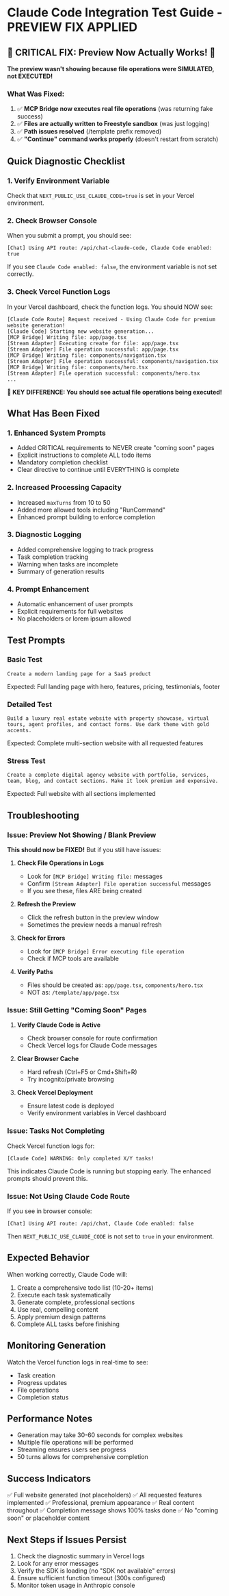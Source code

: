 # Claude Code Integration Test Guide - PREVIEW FIX APPLIED

## 🚨 CRITICAL FIX: Preview Now Actually Works! 🚨

**The preview wasn't showing because file operations were SIMULATED, not EXECUTED!**

### What Was Fixed:
1. ✅ **MCP Bridge now executes real file operations** (was returning fake success)
2. ✅ **Files are actually written to Freestyle sandbox** (was just logging)
3. ✅ **Path issues resolved** (/template prefix removed)
4. ✅ **"Continue" command works properly** (doesn't restart from scratch)

## Quick Diagnostic Checklist

### 1. **Verify Environment Variable**
Check that `NEXT_PUBLIC_USE_CLAUDE_CODE=true` is set in your Vercel environment.

### 2. **Check Browser Console**
When you submit a prompt, you should see:
```
[Chat] Using API route: /api/chat-claude-code, Claude Code enabled: true
```

If you see `Claude Code enabled: false`, the environment variable is not set correctly.

### 3. **Check Vercel Function Logs**
In your Vercel dashboard, check the function logs. You should NOW see:
```
[Claude Code Route] Request received - Using Claude Code for premium website generation!
[Claude Code] Starting new website generation...
[MCP Bridge] Writing file: app/page.tsx
[Stream Adapter] Executing create for file: app/page.tsx
[Stream Adapter] File operation successful: app/page.tsx
[MCP Bridge] Writing file: components/navigation.tsx
[Stream Adapter] File operation successful: components/navigation.tsx
[MCP Bridge] Writing file: components/hero.tsx
[Stream Adapter] File operation successful: components/hero.tsx
...
```

**🎯 KEY DIFFERENCE: You should see actual file operations being executed!**

## What Has Been Fixed

### 1. **Enhanced System Prompts**
- Added CRITICAL requirements to NEVER create "coming soon" pages
- Explicit instructions to complete ALL todo items
- Mandatory completion checklist
- Clear directive to continue until EVERYTHING is complete

### 2. **Increased Processing Capacity**
- Increased `maxTurns` from 10 to 50
- Added more allowed tools including "RunCommand"
- Enhanced prompt building to enforce completion

### 3. **Diagnostic Logging**
- Added comprehensive logging to track progress
- Task completion tracking
- Warning when tasks are incomplete
- Summary of generation results

### 4. **Prompt Enhancement**
- Automatic enhancement of user prompts
- Explicit requirements for full websites
- No placeholders or lorem ipsum allowed

## Test Prompts

### Basic Test
```
Create a modern landing page for a SaaS product
```

Expected: Full landing page with hero, features, pricing, testimonials, footer

### Detailed Test
```
Build a luxury real estate website with property showcase, virtual tours, agent profiles, and contact forms. Use dark theme with gold accents.
```

Expected: Complete multi-section website with all requested features

### Stress Test
```
Create a complete digital agency website with portfolio, services, team, blog, and contact sections. Make it look premium and expensive.
```

Expected: Full website with all sections implemented

## Troubleshooting

### Issue: Preview Not Showing / Blank Preview

**This should now be FIXED!** But if you still have issues:

1. **Check File Operations in Logs**
   - Look for `[MCP Bridge] Writing file:` messages
   - Confirm `[Stream Adapter] File operation successful` messages
   - If you see these, files ARE being created

2. **Refresh the Preview**
   - Click the refresh button in the preview window
   - Sometimes the preview needs a manual refresh

3. **Check for Errors**
   - Look for `[MCP Bridge] Error executing file operation`
   - Check if MCP tools are available

4. **Verify Paths**
   - Files should be created as: `app/page.tsx`, `components/hero.tsx`
   - NOT as: `/template/app/page.tsx`

### Issue: Still Getting "Coming Soon" Pages

1. **Verify Claude Code is Active**
   - Check browser console for route confirmation
   - Check Vercel logs for Claude Code messages

2. **Clear Browser Cache**
   - Hard refresh (Ctrl+F5 or Cmd+Shift+R)
   - Try incognito/private browsing

3. **Check Vercel Deployment**
   - Ensure latest code is deployed
   - Verify environment variables in Vercel dashboard

### Issue: Tasks Not Completing

Check Vercel function logs for:
```
[Claude Code] WARNING: Only completed X/Y tasks!
```

This indicates Claude Code is running but stopping early. The enhanced prompts should prevent this.

### Issue: Not Using Claude Code Route

If you see in browser console:
```
[Chat] Using API route: /api/chat, Claude Code enabled: false
```

Then `NEXT_PUBLIC_USE_CLAUDE_CODE` is not set to `true` in your environment.

## Expected Behavior

When working correctly, Claude Code will:

1. Create a comprehensive todo list (10-20+ items)
2. Execute each task systematically
3. Generate complete, professional sections
4. Use real, compelling content
5. Apply premium design patterns
6. Complete ALL tasks before finishing

## Monitoring Generation

Watch the Vercel function logs in real-time to see:
- Task creation
- Progress updates
- File operations
- Completion status

## Performance Notes

- Generation may take 30-60 seconds for complex websites
- Multiple file operations will be performed
- Streaming ensures users see progress
- 50 turns allows for comprehensive completion

## Success Indicators

✅ Full website generated (not placeholders)
✅ All requested features implemented
✅ Professional, premium appearance
✅ Real content throughout
✅ Completion message shows 100% tasks done
✅ No "coming soon" or placeholder content

## Next Steps if Issues Persist

1. Check the diagnostic summary in Vercel logs
2. Look for any error messages
3. Verify the SDK is loading (no "SDK not available" errors)
4. Ensure sufficient function timeout (300s configured)
5. Monitor token usage in Anthropic console 